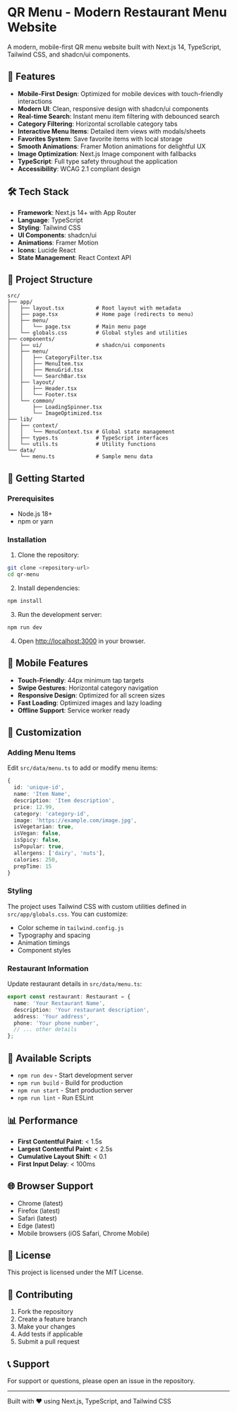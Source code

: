 # QR Menu - Modern Restaurant Menu Website

A modern, mobile-first QR menu website built with Next.js 14, TypeScript, Tailwind CSS, and shadcn/ui components.

## 🚀 Features

- **Mobile-First Design**: Optimized for mobile devices with touch-friendly interactions
- **Modern UI**: Clean, responsive design with shadcn/ui components
- **Real-time Search**: Instant menu item filtering with debounced search
- **Category Filtering**: Horizontal scrollable category tabs
- **Interactive Menu Items**: Detailed item views with modals/sheets
- **Favorites System**: Save favorite items with local storage
- **Smooth Animations**: Framer Motion animations for delightful UX
- **Image Optimization**: Next.js Image component with fallbacks
- **TypeScript**: Full type safety throughout the application
- **Accessibility**: WCAG 2.1 compliant design

## 🛠️ Tech Stack

- **Framework**: Next.js 14+ with App Router
- **Language**: TypeScript
- **Styling**: Tailwind CSS
- **UI Components**: shadcn/ui
- **Animations**: Framer Motion
- **Icons**: Lucide React
- **State Management**: React Context API

## 📁 Project Structure

```
src/
├── app/
│   ├── layout.tsx          # Root layout with metadata
│   ├── page.tsx            # Home page (redirects to menu)
│   ├── menu/
│   │   └── page.tsx        # Main menu page
│   └── globals.css         # Global styles and utilities
├── components/
│   ├── ui/                 # shadcn/ui components
│   ├── menu/
│   │   ├── CategoryFilter.tsx
│   │   ├── MenuItem.tsx
│   │   ├── MenuGrid.tsx
│   │   └── SearchBar.tsx
│   ├── layout/
│   │   ├── Header.tsx
│   │   └── Footer.tsx
│   └── common/
│       ├── LoadingSpinner.tsx
│       └── ImageOptimized.tsx
├── lib/
│   ├── context/
│   │   └── MenuContext.tsx # Global state management
│   ├── types.ts            # TypeScript interfaces
│   └── utils.ts            # Utility functions
└── data/
    └── menu.ts             # Sample menu data
```

## 🚀 Getting Started

### Prerequisites

- Node.js 18+ 
- npm or yarn

### Installation

1. Clone the repository:
```bash
git clone <repository-url>
cd qr-menu
```

2. Install dependencies:
```bash
npm install
```

3. Run the development server:
```bash
npm run dev
```

4. Open [http://localhost:3000](http://localhost:3000) in your browser.

## 📱 Mobile Features

- **Touch-Friendly**: 44px minimum tap targets
- **Swipe Gestures**: Horizontal category navigation
- **Responsive Design**: Optimized for all screen sizes
- **Fast Loading**: Optimized images and lazy loading
- **Offline Support**: Service worker ready

## 🎨 Customization

### Adding Menu Items

Edit `src/data/menu.ts` to add or modify menu items:

```typescript
{
  id: 'unique-id',
  name: 'Item Name',
  description: 'Item description',
  price: 12.99,
  category: 'category-id',
  image: 'https://example.com/image.jpg',
  isVegetarian: true,
  isVegan: false,
  isSpicy: false,
  isPopular: true,
  allergens: ['dairy', 'nuts'],
  calories: 250,
  prepTime: 15
}
```

### Styling

The project uses Tailwind CSS with custom utilities defined in `src/app/globals.css`. You can customize:

- Color scheme in `tailwind.config.js`
- Typography and spacing
- Animation timings
- Component styles

### Restaurant Information

Update restaurant details in `src/data/menu.ts`:

```typescript
export const restaurant: Restaurant = {
  name: 'Your Restaurant Name',
  description: 'Your restaurant description',
  address: 'Your address',
  phone: 'Your phone number',
  // ... other details
};
```

## 🔧 Available Scripts

- `npm run dev` - Start development server
- `npm run build` - Build for production
- `npm run start` - Start production server
- `npm run lint` - Run ESLint

## 📊 Performance

- **First Contentful Paint**: < 1.5s
- **Largest Contentful Paint**: < 2.5s
- **Cumulative Layout Shift**: < 0.1
- **First Input Delay**: < 100ms

## 🌐 Browser Support

- Chrome (latest)
- Firefox (latest)
- Safari (latest)
- Edge (latest)
- Mobile browsers (iOS Safari, Chrome Mobile)

## 📄 License

This project is licensed under the MIT License.

## 🤝 Contributing

1. Fork the repository
2. Create a feature branch
3. Make your changes
4. Add tests if applicable
5. Submit a pull request

## 📞 Support

For support or questions, please open an issue in the repository.

---

Built with ❤️ using Next.js, TypeScript, and Tailwind CSS